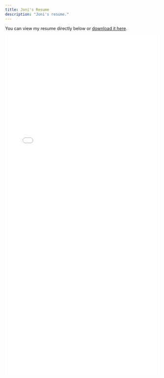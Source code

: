 ```yaml
---
title: Joni's Resume
description: "Joni's resume."
---
```


You can view my resume directly below or
[download it here](/Jonathan_Hendrickson_resume.pdf).

<iframe src="/Jonathan_Hendrickson_resume.pdf" width="100%" height="1100px" style="border:none;"></iframe>
